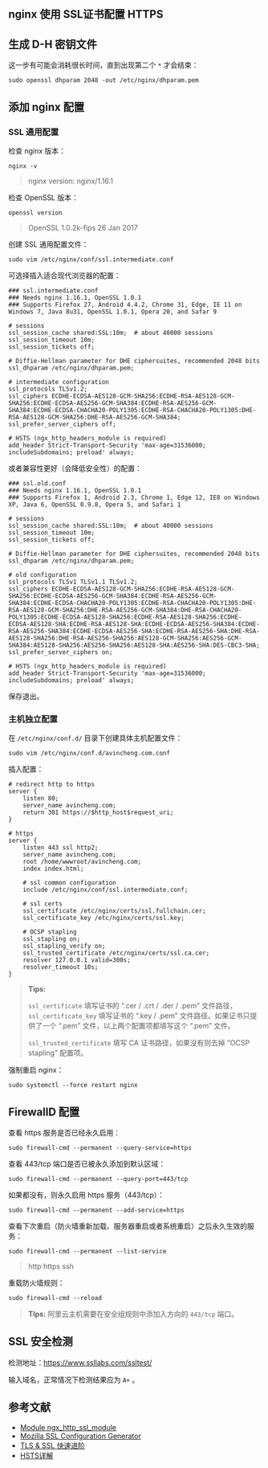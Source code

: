 ## nginx 使用 SSL证书配置 HTTPS

## 生成 D-H 密钥文件

这一步有可能会消耗很长时间，直到出现第二个 `*` 才会结束：

```shell
sudo openssl dhparam 2048 -out /etc/nginx/dhparam.pem
```

## 添加 nginx 配置

### SSL 通用配置

检查 nginx 版本：

```shell
nginx -v
```

> nginx version: nginx/1.16.1

检查 OpenSSL 版本：

```shell
openssl version
```

> OpenSSL 1.0.2k-fips  26 Jan 2017

创建 SSL 通用配置文件：

```shell
sudo vim /etc/nginx/conf/ssl.intermediate.conf
```

可选择插入适合现代浏览器的配置：

```nginx
### ssl.intermediate.conf
### Needs nginx 1.16.1, OpenSSL 1.0.1
### Supports Firefox 27, Android 4.4.2, Chrome 31, Edge, IE 11 on Windows 7, Java 8u31, OpenSSL 1.0.1, Opera 20, and Safar 9

# sessions
ssl_session_cache shared:SSL:10m;  # about 40000 sessions
ssl_session_timeout 10m;
ssl_session_tickets off;

# Diffie-Hellman parameter for DHE ciphersuites, recommended 2048 bits
ssl_dhparam /etc/nginx/dhparam.pem;

# intermediate configuration
ssl_protocols TLSv1.2;
ssl_ciphers ECDHE-ECDSA-AES128-GCM-SHA256:ECDHE-RSA-AES128-GCM-SHA256:ECDHE-ECDSA-AES256-GCM-SHA384:ECDHE-RSA-AES256-GCM-SHA384:ECDHE-ECDSA-CHACHA20-POLY1305:ECDHE-RSA-CHACHA20-POLY1305:DHE-RSA-AES128-GCM-SHA256:DHE-RSA-AES256-GCM-SHA384;
ssl_prefer_server_ciphers off;

# HSTS (ngx_http_headers_module is required)
add_header Strict-Transport-Security 'max-age=31536000; includeSubdomains; preload' always;
```

或者兼容性更好（会降低安全性）的配置：

```nginx
### ssl.old.conf
### Needs nginx 1.16.1, OpenSSL 1.0.1
### Supports Firefox 1, Android 2.3, Chrome 1, Edge 12, IE8 on Windows XP, Java 6, OpenSSL 0.9.8, Opera 5, and Safari 1

# sessions
ssl_session_cache shared:SSL:10m;  # about 40000 sessions
ssl_session_timeout 10m;
ssl_session_tickets off;

# Diffie-Hellman parameter for DHE ciphersuites, recommended 2048 bits
ssl_dhparam /etc/nginx/dhparam.pem;

# old configuration
ssl_protocols TLSv1 TLSv1.1 TLSv1.2;
ssl_ciphers ECDHE-ECDSA-AES128-GCM-SHA256:ECDHE-RSA-AES128-GCM-SHA256:ECDHE-ECDSA-AES256-GCM-SHA384:ECDHE-RSA-AES256-GCM-SHA384:ECDHE-ECDSA-CHACHA20-POLY1305:ECDHE-RSA-CHACHA20-POLY1305:DHE-RSA-AES128-GCM-SHA256:DHE-RSA-AES256-GCM-SHA384:DHE-RSA-CHACHA20-POLY1305:ECDHE-ECDSA-AES128-SHA256:ECDHE-RSA-AES128-SHA256:ECDHE-ECDSA-AES128-SHA:ECDHE-RSA-AES128-SHA:ECDHE-ECDSA-AES256-SHA384:ECDHE-RSA-AES256-SHA384:ECDHE-ECDSA-AES256-SHA:ECDHE-RSA-AES256-SHA:DHE-RSA-AES128-SHA256:DHE-RSA-AES256-SHA256:AES128-GCM-SHA256:AES256-GCM-SHA384:AES128-SHA256:AES256-SHA256:AES128-SHA:AES256-SHA:DES-CBC3-SHA;
ssl_prefer_server_ciphers on;

# HSTS (ngx_http_headers_module is required)
add_header Strict-Transport-Security 'max-age=31536000; includeSubdomains; preload' always;
```

保存退出。

### 主机独立配置

在 `/etc/nginx/conf.d/` 目录下创建具体主机配置文件：

```shell
sudo vim /etc/nginx/conf.d/avincheng.com.conf
```

插入配置：

```nginx
# redirect http to https
server {
    listen 80;
    server_name avincheng.com;
    return 301 https://$http_host$request_uri;
}

# https
server {
    listen 443 ssl http2;
    server_name avincheng.com;
    root /home/wwwroot/avincheng.com;
    index index.html;

    # ssl common configuration
    include /etc/nginx/conf/ssl.intermediate.conf;

    # ssl certs
    ssl_certificate /etc/nginx/certs/ssl.fullchain.cer;
    ssl_certificate_key /etc/nginx/certs/ssl.key;

    # OCSP stapling
    ssl_stapling on;
    ssl_stapling_verify on;
    ssl_trusted_certificate /etc/nginx/certs/ssl.ca.cer;
    resolver 127.0.0.1 valid=300s;
    resolver_timeout 10s;
}
```

> **Tips:**
>
> `ssl_certificate` 填写证书的 “.cer / .crt / .der / .pem” 文件路径，`ssl_certificate_key` 填写证书的 “.key / .pem” 文件路径。如果证书只提供了一个 “.pem” 文件，以上两个配置项都填写这个 “.pem” 文件。
>
> `ssl_trusted_certificate` 填写 CA 证书路径，如果没有则去掉 “OCSP stapling” 配置项。

强制重启 nginx：

```shell
sudo systemctl --force restart nginx
```

## FirewallD 配置

查看 https 服务是否已经永久启用：

```shell
sudo firewall-cmd --permanent --query-service=https
```

查看 443/tcp 端口是否已被永久添加到默认区域：

```shell
sudo firewall-cmd --permanent --query-port=443/tcp
```

如果都没有，则永久启用 https 服务（443/tcp）：

```shell
sudo firewall-cmd --permanent --add-service=https
```

查看下次重启（防火墙重新加载、服务器重启或者系统重启）之后永久生效的服务：

```shell
sudo firewall-cmd --permanent --list-service
```

> http https ssh

重载防火墙规则：

```shell
sudo firewall-cmd --reload
```

> **TIps:** 阿里云主机需要在安全组规则中添加入方向的 `443/tcp` 端口。

## SSL 安全检测

检测地址：https://www.ssllabs.com/ssltest/

输入域名，正常情况下检测结果应为 `A+` 。

## 参考文献

*   [Module ngx_http_ssl_module](http://nginx.org/en/docs/http/ngx_http_ssl_module.html)
*   [Mozilla SSL Configuration Generator](https://ssl-config.mozilla.org)
*   [TLS & SSL 快速进阶](https://www.villainhr.com/page/2016/10/26/TLS%20&%20SSL%20快速进阶)
*   [HSTS详解](https://www.jianshu.com/p/caa80c7ad45c)

